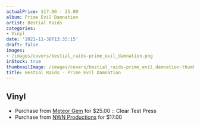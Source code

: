 ```yaml
---
actualPrice: $17.00 - 25.00
album: Prime Evil Damnation
artist: Bestial Raids
categories:
- Vinyl
date: '2021-11-30T13:35:15'
draft: false
images:
- /images/covers/bestial_raids-prime_evil_damnation.png
inStock: true
thumbnailImage: /images/covers/bestial_raids-prime_evil_damnation-thumb.png
title: Bestial Raids - Prime Evil Damnation
---
```


## Vinyl
* Purchase from [Meteor Gem](https://meteor-gem.com/products/bestial-raids-prime-evil-damnation) for $25.00 :: Clear Test Press
* Purchase from [NWN Productions](http://shop.nwnprod.com/index.php?route=product/product&path=75&product_id=7229&sort=pd.name&order=ASC) for $17.00

